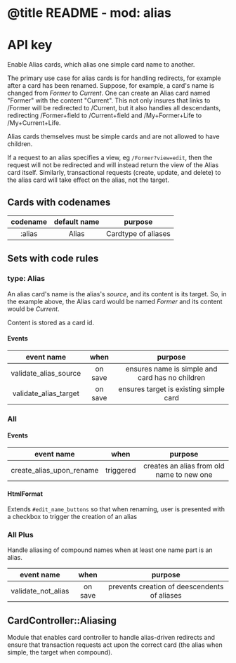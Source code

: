 # @title README - mod: alias

# API key
Enable Alias cards, which alias one simple card name to another.

The primary use case for alias cards is for handling redirects, for example after a card 
has been renamed. Suppose, for example, a card's name is changed from *Former* to
*Current*. One can create an Alias card named "Former" with the content "Current". This
not only insures that links to /Former will be redirected to /Current, but it also 
handles all descendants, redirecting /Former+field to /Current+field and /My+Former+Life
to /My+Current+Life.

Alias cards themselves must be simple cards and are not allowed to have children.

If a request to an alias specifies a view, eg `/Former?view=edit`, then the request
will not be redirected and will instead return the view of the Alias card itself. 
Similarly, transactional requests (create, update, and delete) to the alias card
will take effect on the alias, not the target.

## Cards with codenames

| codename | default name | purpose |
|:--------:|:------------:|:-------:|
| :alias | Alias | Cardtype of aliases |

## Sets with code rules

### type: Alias
An alias card's name is the alias's *source*, and its content is its target. So, in the 
example above, the Alias card would be named *Former* and its content would be *Current*.

Content is stored as a card id.

#### Events
| event name | when | purpose |
|:---------:|:------:|:-------:|
| validate_alias_source | on save | ensures name is simple and card has no children |
| validate_alias_target | on save | ensures target is existing simple card |

### All

#### Events
| event name | when | purpose |
|:---------:|:------:|:-------:|
| create_alias_upon_rename | triggered | creates an alias from old name to new one |


#### HtmlFormat
Extends `#edit_name_buttons` so that when renaming, user is presented with a checkbox 
to trigger the creation of an alias

### All Plus
Handle aliasing of compound names when at least one name part is an alias.

| event name | when | purpose |
|:---------:|:------:|:-------:|
| validate_not_alias | on save | prevents creation of deescendents of aliases |

## CardController::Aliasing
Module that enables card controller to handle alias-driven redirects and ensure that 
transaction requests act upon the correct card (the alias when simple, the target when
compound).
